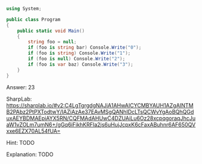 ```cs
using System;

public class Program
{
    public static void Main()
    {
        string foo = null;
        if (foo is string bar) Console.Write("0");
        if (foo is string) Console.Write("1");
        if (foo is null) Console.Write("2");
        if (foo is var baz) Console.Write("3");
    }
}

```

Answer: 23

SharpLab: https://sharplab.io/#v2:C4LgTgrgdgNAJiA1AHwAICYCMBYAUH1AZgAINTMB2PAbz2PtPXTodtwY/IAZiAzAe37EAvMSgQANhIDcLTsQCWvYgAoBQhQGduxAEYBDMAEpiAYX5RN/CQFMAdAHUwC4DZUAiLu6Oz28xcpqgoraqJhcJuaW1vZOLm7umN6+/gGq6iFikhKRFla2js6uHujJcpxK6cFaxABuhnr6AF650QVxxe6EZX70AL54fUA=

Hint:
TODO

Explanation:
TODO

